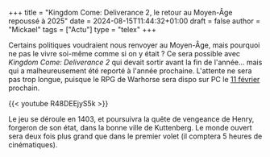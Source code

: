 +++
title = "Kingdom Come: Deliverance 2, le retour au Moyen-Âge repoussé à 2025"
date = 2024-08-15T11:44:32+01:00
draft = false
author = "Mickael"
tags = ["Actu"]
type = "telex"
+++

Certains politiques voudraient nous renvoyer au Moyen-Âge, mais pourquoi ne pas le vivre soi-même comme si on y était ? Ce sera possible avec *Kingdom Come: Deliverance 2* qui devait sortir avant la fin de l'année… mais qui a malheureusement été reporté à l'année prochaine. L'attente ne sera pas trop longue, puisque le RPG de Warhorse sera dispo sur PC le [11 février](https://x.com/WarhorseStudios/status/1823949533128036374) prochain.

{{< youtube R48DEEjyS5k >}} 

Le jeu se déroule en 1403, et poursuivra la quête de vengeance de Henry, forgeron de son état, dans la bonne ville de Kuttenberg. Le monde ouvert sera deux fois plus grand que dans le premier volet (il comptera 5 heures de cinématiques).